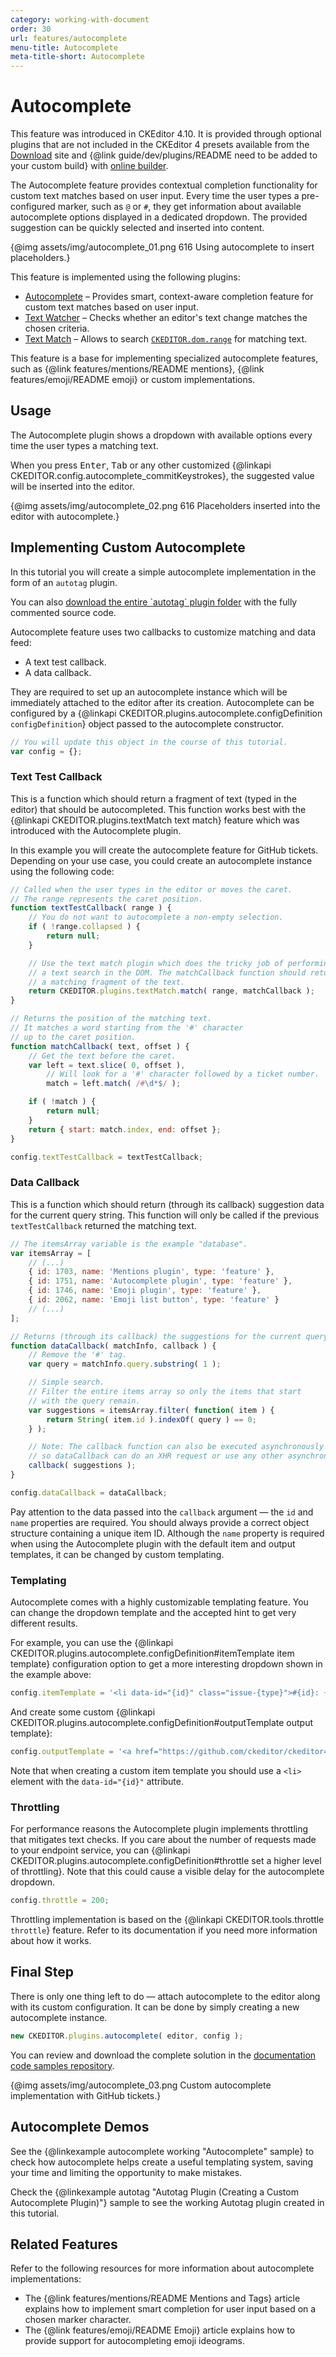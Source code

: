 ```yaml
---
category: working-with-document
order: 30
url: features/autocomplete
menu-title: Autocomplete
meta-title-short: Autocomplete
---
```

<!--
Copyright (c) 2003-2022, CKSource Holding sp. z o.o. All rights reserved.
For licensing, see LICENSE.md.
-->

# Autocomplete

<info-box info="">
    This feature was introduced in CKEditor 4.10. It is provided through optional plugins that are not included in the CKEditor 4 presets available from the <a href="https://ckeditor.com/ckeditor-4/download/">Download</a> site and {@link guide/dev/plugins/README need to be added to your custom build} with <a href="https://ckeditor.com/cke4/builder">online builder</a>.
</info-box>

The Autocomplete feature provides contextual completion functionality for custom text matches based on user input. Every time the user types a pre-configured marker, such as `@` or `#`, they get information about available autocomplete options displayed in a dedicated dropdown. The provided suggestion can be quickly selected and inserted into content.

{@img assets/img/autocomplete_01.png 616 Using autocomplete to insert placeholders.}

This feature is implemented using the following plugins:

* [Autocomplete](https://ckeditor.com/cke4/addon/autocomplete) &ndash; Provides smart, context-aware completion feature for custom text matches based on user input.
* [Text Watcher](https://ckeditor.com/cke4/addon/textWatcher) &ndash; Checks whether an editor's text change matches the chosen criteria.
* [Text Match](https://ckeditor.com/cke4/addon/textMatch) &ndash; Allows to search [`CKEDITOR.dom.range`](https://docs.ckeditor.com/ckeditor4/latest/api/CKEDITOR_dom_range.html) for matching text.

This feature is a base for implementing specialized autocomplete features, such as {@link features/mentions/README mentions}, {@link features/emoji/README emoji} or custom implementations.

## Usage

The Autocomplete plugin shows a dropdown with available options every time the user types a matching text.

When you press <kbd>Enter</kbd>, <kbd>Tab</kbd> or any other customized {@linkapi CKEDITOR.config.autocomplete_commitKeystrokes}, the suggested value will be inserted into the editor.

{@img assets/img/autocomplete_02.png 616 Placeholders inserted into the editor with autocomplete.}

## Implementing Custom Autocomplete

In this tutorial you will create a simple autocomplete implementation in the form of an `autotag` plugin.

<info-box hint="">
	You can also <a href="https://github.com/ckeditor/ckeditor4-docs-samples/tree/master/tutorial-autotag/autotag">download the entire `autotag` plugin folder</a> with the fully commented source code.
</info-box>

Autocomplete feature uses two callbacks to customize matching and data feed:

* A text test callback.
* A data callback.

They are required to set up an autocomplete instance which will be immediately attached to the editor after its creation. Autocomplete can be configured by a {@linkapi CKEDITOR.plugins.autocomplete.configDefinition `configDefinition`} object passed to the autocomplete constructor.

```javascript
// You will update this object in the course of this tutorial.
var config = {};
```

### Text Test Callback

This is a function which should return a fragment of text (typed in the editor) that should be autocompleted. This function works best with the {@linkapi CKEDITOR.plugins.textMatch text match} feature which was introduced with the Autocomplete plugin.

In this example you will create the autocomplete feature for GitHub tickets. Depending on your use case, you could create an autocomplete instance using the following code:

```javascript
// Called when the user types in the editor or moves the caret.
// The range represents the caret position.
function textTestCallback( range ) {
	// You do not want to autocomplete a non-empty selection.
	if ( !range.collapsed ) {
		return null;
	}

	// Use the text match plugin which does the tricky job of performing
	// a text search in the DOM. The matchCallback function should return
	// a matching fragment of the text.
	return CKEDITOR.plugins.textMatch.match( range, matchCallback );
}

// Returns the position of the matching text.
// It matches a word starting from the '#' character
// up to the caret position.
function matchCallback( text, offset ) {
	// Get the text before the caret.
	var left = text.slice( 0, offset ),
		// Will look for a '#' character followed by a ticket number.
		match = left.match( /#\d*$/ );

	if ( !match ) {
		return null;
	}
	return { start: match.index, end: offset };
}

config.textTestCallback = textTestCallback;
```

### Data Callback

This is a function which should return (through its callback) suggestion data for the current query string. This function will only be called if the previous `textTestCallback` returned the matching text.

```javascript
// The itemsArray variable is the example "database".
var itemsArray = [
	// (...)
	{ id: 1703, name: 'Mentions plugin', type: 'feature' },
	{ id: 1751, name: 'Autocomplete plugin', type: 'feature' },
	{ id: 1746, name: 'Emoji plugin', type: 'feature' },
	{ id: 2062, name: 'Emoji list button', type: 'feature' }
	// (...)
];

// Returns (through its callback) the suggestions for the current query.
function dataCallback( matchInfo, callback ) {
	// Remove the '#' tag.
	var query = matchInfo.query.substring( 1 );

	// Simple search.
	// Filter the entire items array so only the items that start
	// with the query remain.
	var suggestions = itemsArray.filter( function( item ) {
		return String( item.id ).indexOf( query ) == 0;
	} );

	// Note: The callback function can also be executed asynchronously
	// so dataCallback can do an XHR request or use any other asynchronous API.
	callback( suggestions );
}

config.dataCallback = dataCallback;
```

Pay attention to the data passed into the `callback` argument &mdash; the `id` and `name` properties are required. You should always provide a correct object structure containing a unique item ID. Although the `name` property is required when using the Autocomplete plugin with the default item and output templates, it can be changed by custom templating.

### Templating

Autocomplete comes with a highly customizable templating feature. You can change the dropdown template and the accepted hint to get very different results.

For example, you can use the {@linkapi CKEDITOR.plugins.autocomplete.configDefinition#itemTemplate item template} configuration option to get a more interesting dropdown shown in the example above:

```javascript
config.itemTemplate = '<li data-id="{id}" class="issue-{type}">#{id}: {name}</li>';
```

And create some custom {@linkapi CKEDITOR.plugins.autocomplete.configDefinition#outputTemplate output template}:

```javascript
config.outputTemplate = '<a href="https://github.com/ckeditor/ckeditor4/issues/{id}">{name} (#{id})</a> ';
```

Note that when creating a custom item template you should use a `<li>` element with the `data-id="{id}"` attribute.

### Throttling

For performance reasons the Autocomplete plugin implements throttling that mitigates text checks. If you care about the number of requests made to your endpoint service, you can {@linkapi CKEDITOR.plugins.autocomplete.configDefinition#throttle set a higher level of throttling}. Note that this could cause a visible delay for the autocomplete dropdown.

```javascript
config.throttle = 200;
```

Throttling implementation is based on the {@linkapi CKEDITOR.tools.throttle `throttle`} feature. Refer to its documentation if you need more information about how it works.

## Final Step

There is only one thing left to do &mdash; attach autocomplete to the editor along with its custom configuration. It can be done by simply creating a new autocomplete instance.

```javascript
new CKEDITOR.plugins.autocomplete( editor, config );
```

You can review and download the complete solution in the [documentation code samples repository](https://github.com/ckeditor/ckeditor4-docs-samples/tree/master/tutorial-autotag/autotag).

{@img assets/img/autocomplete_03.png Custom autocomplete implementation with GitHub tickets.}

## Autocomplete Demos

See the {@linkexample autocomplete working "Autocomplete" sample} to check how autocomplete helps create a useful templating system, saving your time and limiting the opportunity to make mistakes.

Check the {@linkexample autotag "Autotag Plugin (Creating a Custom Autocomplete Plugin)"} sample to see the working Autotag plugin created in this tutorial.

## Related Features

Refer to the following resources for more information about autocomplete implementations:

* The {@link features/mentions/README Mentions and Tags} article explains how to implement smart completion for user input based on a chosen marker character.
* The {@link features/emoji/README Emoji} article explains how to provide support for autocompleting emoji ideograms.

